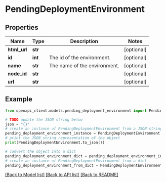 # PendingDeploymentEnvironment


## Properties

Name | Type | Description | Notes
------------ | ------------- | ------------- | -------------
**html_url** | **str** |  | [optional] 
**id** | **int** | The id of the environment. | [optional] 
**name** | **str** | The name of the environment. | [optional] 
**node_id** | **str** |  | [optional] 
**url** | **str** |  | [optional] 

## Example

```python
from openapi_client.models.pending_deployment_environment import PendingDeploymentEnvironment

# TODO update the JSON string below
json = "{}"
# create an instance of PendingDeploymentEnvironment from a JSON string
pending_deployment_environment_instance = PendingDeploymentEnvironment.from_json(json)
# print the JSON string representation of the object
print(PendingDeploymentEnvironment.to_json())

# convert the object into a dict
pending_deployment_environment_dict = pending_deployment_environment_instance.to_dict()
# create an instance of PendingDeploymentEnvironment from a dict
pending_deployment_environment_from_dict = PendingDeploymentEnvironment.from_dict(pending_deployment_environment_dict)
```
[[Back to Model list]](../README.md#documentation-for-models) [[Back to API list]](../README.md#documentation-for-api-endpoints) [[Back to README]](../README.md)


